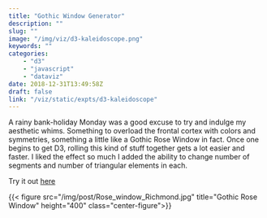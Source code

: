 ```yaml
---
title: "Gothic Window Generator"
description: ""
slug: ""
image: "/img/viz/d3-kaleidoscope.png"
keywords: ""
categories:
    - "d3"
    - "javascript"
    - "dataviz"
date: 2018-12-31T13:49:58Z
draft: false
link: "/viz/static/expts/d3-kaleidoscope"
---
```



A rainy bank-holiday Monday was a good excuse to try and
indulge my aesthetic whims. Something to overload the frontal cortex with colors
and symmetries, something a little like a Gothic Rose Window in fact. Once one
begins to get D3, rolling this kind of stuff together gets a lot easier and
faster. I liked the effect so much I added the ability to change number of segments
and number of triangular elements in each.

Try it out [here](/viz/static/expts/d3-kaleidoscope)


{{< figure src="/img/post/Rose_window_Richmond.jpg" title="Gothic Rose Window" height="400" class="center-figure">}}
